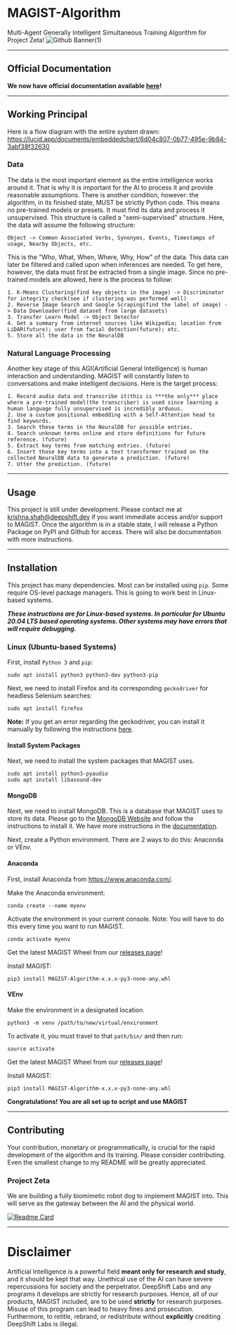 # MAGIST-Algorithm
Multi-Agent Generally Intelligent Simultaneous Training Algorithm for Project Zeta!
![Github Banner(1)](https://user-images.githubusercontent.com/85193239/171949594-50a1f380-de26-4cd1-94d8-769a4c032455.png)

***

## Official Documentation

**We now have official documentation available [here](https://deepshift.dev/wiki/magist)!**

***

## Working Principal
Here is a flow diagram with the entire system drawn:
https://lucid.app/documents/embeddedchart/6d04c807-0b77-495e-9b84-3abf38f32630

### Data
The data is the most important element as the entire intelligence works around it. That is why it is important for the 
AI to process it and provide reasonable assumptions. There is another condition, however: the algorithm, in its finished 
state, MUST be strictly Python code. This means no pre-trained models or presets. It must find its data and process it unsupervised. This structure is called a "semi-supervised" structure. Here, the data will assume the following structure:

```
Object -> Common Associated Verbs, Synonyms, Events, Timestamps of usage, Nearby Objects, etc.
```

This is the "Who, What, When, Where, Why, How" of the data. This data can later be filtered and called upon when 
inferences are needed. To get here, however, the data must first be extracted from a single image. Since no pre-trained 
models are allowed, here is the process to follow:

```
1. K-Means Clustering(find key objects in the image) -> Discriminator for integrity check(see if clustering was performed well)
2. Reverse Image Search and Google Scraping(find the label of image) -> Data Downloader(find dataset from large datasets)
3. Transfer Learn Model -> Object Detector
4. Get a summary from internet sources like Wikipedia; location from LiDAR(future); user from facial detection(future); etc.
5. Store all the data in the NeuralDB
```

### Natural Language Processing
Another key stage of this AGI(Artificial General Intelligence) is human interaction and understanding. MAGIST will constantly listen to conversations and make intelligent decisions. Here is the target process:

```
1. Record audio data and transcribe it(this is ***the only*** place where a pre-trained model(the transcriber) is used since learning a human language fully unsupervised is incredibly arduous.
2. Use a custom positional embedding with a Self-Attention head to find keywords.
3. Search these terms in the NeuralDB for possible entries.
4. Search unknown terms online and store definitions for future reference. (future)
5. Extract key terms from matching entries. (future)
6. Insert those key terms into a text transformer trained on the collected NeuralDB data to generate a prediction. (future)
7. Utter the prediction. (future)
```

***

## Usage
This project is still under development. Please contact me at [krishna.shah@deepshift.dev]() if you want immediate access and/or support
to MAGIST. Once the algorithm is in a stable state, I will release a Python Package on PyPI and Github for access. There 
will also be documentation with more instructions.

***

## Installation
This project has many dependencies. Most can be installed using `pip`. Some require OS-level package managers. This is 
going to work best in Linux-based systems.

***These instructions are for Linux-based systems. In particular for Ubuntu 20.04 LTS based operating systems. Other 
systems may have errors that will require debugging.***

### Linux (Ubuntu-based Systems)
First, install `Python 3` and `pip`:
```commandline
sudo apt install python3 python3-dev python3-pip
```
Next, we need to install Firefox and its corresponding `geckodriver` for headless Selenium searches:
```commandline
sudo apt install firefox
```

**Note:** If you get an error regarding the geckodriver, you can install it manually by following the instructions 
[here](https://github.com/mozilla/geckodriver).

#### Install System Packages
Next, we need to install the system packages that MAGIST uses. 
```commandline
sudo apt install python3-pyaudio
sudo apt install libasound-dev
```

#### MongoDB
Next, we need to install MongoDB. This is a database that MAGIST uses to store its data. Please go to the 
[MongoDB Website](https://www.mongodb.com/) and follow the instructions to install it. We have more instructions in the 
[documentation](https://github.com/DeepShift-Labs/MAGIST-Algorithm/tree/main/docs).



Next, create a Python environment. There are 2 ways to do this: Anaconda or VEnv.

#### Anaconda
First, install Anaconda from https://www.anaconda.com/.

Make the Anaconda environment:
```commandline
conda create --name myenv
```
Activate the environment in your current console. Note: You will have to do this every time you want to run MAGIST.
```commandline
conda activate myenv
```
Get the latest MAGIST Wheel from our [releases page](https://github.com/DeepShift-Labs/MAGIST-Algorithm/releases)!

Install MAGIST:
```commandline
pip3 install MAGIST-Algorithm-x.x.x-py3-none-any.whl
```

#### VEnv
Make the environment in a designated location.
```commandline
python3 -m venv /path/to/new/virtual/environment
```
To activate it, you must travel to that `path/bin/` and then run:
```commandline
source activate
```
Get the latest MAGIST Wheel from our [releases page](https://github.com/DeepShift-Labs/MAGIST-Algorithm/releases)!

Install MAGIST:
```commandline
pip3 install MAGIST-Algorithm-x.x.x-py3-none-any.whl
```

**Congratulations! You are all set up to script and use MAGIST**

***

## Contributing
Your contribution, monetary or programmatically, is crucial for the rapid development of the algorithm and its training. 
Please consider contributing. Even the smallest change to my README will be greatly appreciated.

### Project Zeta
We are building a fully biomimetic robot dog to implement MAGIST into. This will serve as the gateway between the AI and the physical world. 

[![Readme Card](https://github-readme-stats.vercel.app/api/pin/?username=DeepShift-Labs&repo=Project-Zeta)](https://github.com/DeepShift-Labs/Project-Zeta)

***

# Disclaimer
Artificial Intelligence is a powerful field **meant only for research and study**, and it should be kept that way. Unethical use of the AI can have severe repercussions for society and the perpetrator. DeepShift Labs and any programs it develops are strictly for research purposes. Hence, all of our products, MAGIST included, are to be used **strictly** for research purposes. Misuse of this program can lead to heavy fines and prosecution.
Furthermore, to retitle, rebrand, or redistribute without **explicitly** crediting DeepShift Labs is illegal. 
